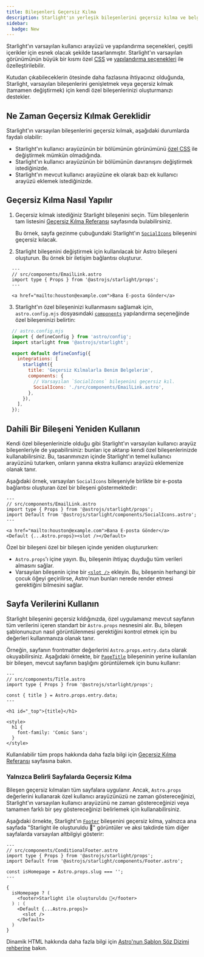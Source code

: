 ```yaml
---
title: Bileşenleri Geçersiz Kılma
description: Starlight'ın yerleşik bileşenlerini geçersiz kılma ve belgelerinizin kullanıcı arayüzüne özel öğeler eklemek için nasıl yapılacağını öğrenin.
sidebar:
  badge: New
---
```


Starlight'ın varsayılan kullanıcı arayüzü ve yapılandırma seçenekleri, çeşitli içerikler için esnek olacak şekilde tasarlanmıştır. Starlight'ın varsayılan görünümünün büyük bir kısmı özel [CSS](/guides/css-and-tailwind/) ve [yapılandırma seçenekleri](/guides/customization/) ile özelleştirilebilir.

Kutudan çıkabileceklerin ötesinde daha fazlasına ihtiyacınız olduğunda, Starlight, varsayılan bileşenlerini genişletmek veya geçersiz kılmak (tamamen değiştirmek) için kendi özel bileşenlerinizi oluşturmanızı destekler.

## Ne Zaman Geçersiz Kılmak Gereklidir

Starlight'ın varsayılan bileşenlerini geçersiz kılmak, aşağıdaki durumlarda faydalı olabilir:

- Starlight'ın kullanıcı arayüzünün bir bölümünün görünümünü [özel CSS](/guides/css-and-tailwind/) ile değiştirmek mümkün olmadığında.
- Starlight'ın kullanıcı arayüzünün bir bölümünün davranışını değiştirmek istediğinizde.
- Starlight'ın mevcut kullanıcı arayüzüne ek olarak bazı ek kullanıcı arayüzü eklemek istediğinizde.

## Geçersiz Kılma Nasıl Yapılır

1. Geçersiz kılmak istediğiniz Starlight bileşenini seçin.
   Tüm bileşenlerin tam listesini [Geçersiz Kılma Referansı](/reference/overrides/) sayfasında bulabilirsiniz.

   Bu örnek, sayfa gezinme çubuğundaki Starlight'ın [`SocialIcons`](/reference/overrides/#socialicons) bileşenini geçersiz kılacak.

2. Starlight bileşenini değiştirmek için kullanılacak bir Astro bileşeni oluşturun.
   Bu örnek bir iletişim bağlantısı oluşturur. 

```astro
  ---
  // src/components/EmailLink.astro
  import type { Props } from '@astrojs/starlight/props';
  ---

  <a href="mailto:houston@example.com">Bana E-posta Gönder</a>
```

3. Starlight'ın özel bileşeninizi kullanmasını sağlamak için, `astro.config.mjs` dosyasındaki [`components`](/reference/configuration/#components) yapılandırma seçeneğinde özel bileşeninizi belirtin:

```js {9-12}
  // astro.config.mjs
  import { defineConfig } from 'astro/config';
  import starlight from '@astrojs/starlight';

  export default defineConfig({
    integrations: [
      starlight({
        title: 'Geçersiz Kılmalarla Benim Belgelerim',
        components: {
          // Varsayılan `SocialIcons` bileşenini geçersiz kıl.
          SocialIcons: './src/components/EmailLink.astro',
        },
      }),
    ],
  });
```

## Dahili Bir Bileşeni Yeniden Kullanın

Kendi özel bileşenlerinizle olduğu gibi Starlight'ın varsayılan kullanıcı arayüz bileşenleriyle de yapabilirsiniz: bunları içe aktarıp kendi özel bileşenlerinizde kullanabilirsiniz. Bu, tasarımınızın içinde Starlight'ın temel kullanıcı arayüzünü tutarken, onların yanına ekstra kullanıcı arayüzü eklemenize olanak tanır.

Aşağıdaki örnek, varsayılan `SocialIcons` bileşeniyle birlikte bir e-posta bağlantısı oluşturan özel bir bileşeni göstermektedir:

```astro {4,8}
---
// src/components/EmailLink.astro
import type { Props } from '@astrojs/starlight/props';
import Default from '@astrojs/starlight/components/SocialIcons.astro';
---

<a href="mailto:houston@example.com">Bana E-posta Gönder</a>
<Default {...Astro.props}><slot /></Default>
```

Özel bir bileşeni özel bir bileşen içinde yeniden oluştururken:

- `Astro.props`'ı içine yayın. Bu, bileşenin ihtiyaç duyduğu tüm verileri almasını sağlar.
- Varsayılan bileşenin içine bir [`<slot />`](https://docs.astro.build/en/core-concepts/astro-components/#slots) ekleyin. Bu, bileşenin herhangi bir çocuk öğeyi geçirilirse, Astro'nun bunları nerede render etmesi gerektiğini bilmesini sağlar.


## Sayfa Verilerini Kullanın

Starlight bileşenini geçersiz kıldığınızda, özel uygulamanız mevcut sayfanın tüm verilerini içeren standart bir `Astro.props` nesnesini alır.
Bu, bileşen şablonunuzun nasıl görüntülenmesi gerektiğini kontrol etmek için bu değerleri kullanmanıza olanak tanır.

Örneğin, sayfanın frontmatter değerlerini `Astro.props.entry.data` olarak okuyabilirsiniz. Aşağıdaki örnekte, bir [`PageTitle`](/reference/overrides/#pagetitle) bileşeninin yerine kullanılan bir bileşen, mevcut sayfanın başlığını görüntülemek için bunu kullanır:

```astro {5} "{title}"
---
// src/components/Title.astro
import type { Props } from '@astrojs/starlight/props';

const { title } = Astro.props.entry.data;
---

<h1 id="_top">{title}</h1>

<style>
  h1 {
    font-family: 'Comic Sans';
  }
</style>

```

Kullanılabilir tüm props hakkında daha fazla bilgi için [Geçersiz Kılma Referansı](/reference/overrides/#component-props) sayfasına bakın.

### Yalnızca Belirli Sayfalarda Geçersiz Kılma

Bileşen geçersiz kılmaları tüm sayfalara uygulanır. Ancak, `Astro.props` değerlerini kullanarak özel kullanıcı arayüzünüzü ne zaman göstereceğinizi, Starlight'ın varsayılan kullanıcı arayüzünü ne zaman göstereceğinizi veya tamamen farklı bir şey göstereceğinizi belirlemek için kullanabilirsiniz.

Aşağıdaki örnekte, Starlight'ın [`Footer`](/reference/overrides/#footer-1) bileşenini geçersiz kılma, yalnızca ana sayfada "Starlight ile oluşturuldu 🌟" görüntüler ve aksi takdirde tüm diğer sayfalarda varsayılan altbilgiyi gösterir:

```astro
---
// src/components/ConditionalFooter.astro
import type { Props } from '@astrojs/starlight/props';
import Default from '@astrojs/starlight/components/Footer.astro';

const isHomepage = Astro.props.slug === '';
---

{
  isHomepage ? (
    <footer>Starlight ile oluşturuldu 🌟</footer>
  ) : (
    <Default {...Astro.props}>
      <slot />
    </Default>
  )
}
```

Dinamik HTML hakkında daha fazla bilgi için [Astro'nun Şablon Söz Dizimi rehberine](https://docs.astro.build/en/core-concepts/astro-syntax/#dynamic-html) bakın.
